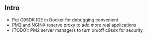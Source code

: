 ## Intro

- Put C9SDK IDE in Docker for debugging convenient
- PM2 and NGINX reserve proxy to add more real applications
- [TODO]: PM2 server managers to turn on/off c9sdk for security